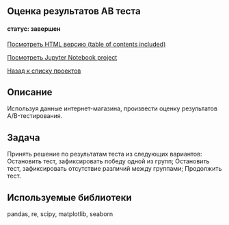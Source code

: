 ## Оценка результатов AB теста
#### статус: завершен

[Посмотреть HTML версию (table of contents included)](https://ivanvashkovets.github.io/html_pages/abtests.html)

[Посмотреть Jupyter Notebook project](https://github.com/IvanVashkovets/Portfolio/blob/main/Оценка%20результатов%20AB%20теста/abtests.ipynb)

[Назад к списку проектов](https://github.com/IvanVashkovets/Portfolio/tree/main)

## Описание
Используя данные интернет-магазина, произвести оценку результатов A/B-тестирования.

## Задача
Принять решение по результатам теста из следующих вариантов:
Остановить тест, зафиксировать победу одной из групп;
Остановить тест, зафиксировать отсутствие различий между группами;
Продолжить тест.

## Используемые библиотеки
pandas, re, scipy, matplotlib, seaborn
